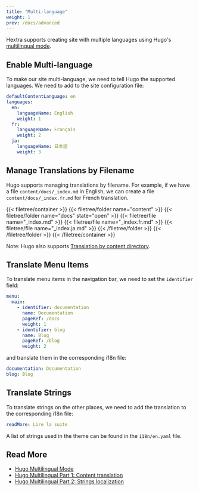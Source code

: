 ```yaml
---
title: "Multi-language"
weight: 1
prev: /docs/advanced
---
```


Hextra supports creating site with multiple languages using Hugo's [multilingual mode](https://gohugo.io/content-management/multilingual/).

<!--more-->

## Enable Multi-language

To make our site multi-language, we need to tell Hugo the supported languages. We need to add to the site configuration file:

```yaml {filename="hugo.yaml"}
defaultContentLanguage: en
languages:
  en:
    languageName: English
    weight: 1
  fr:
    languageName: Français
    weight: 2
  ja:
    languageName: 日本語
    weight: 3
```

## Manage Translations by Filename

Hugo supports managing translations by filename. For example, if we have a file `content/docs/_index.md` in English, we can create a file `content/docs/_index.fr.md` for French translation.

{{< filetree/container >}}
  {{< filetree/folder name="content" >}}
    {{< filetree/folder name="docs" state="open" >}}
      {{< filetree/file name="_index.md" >}}
      {{< filetree/file name="_index.fr.md" >}}
      {{< filetree/file name="_index.ja.md" >}}
    {{< /filetree/folder >}}
  {{< /filetree/folder >}}
{{< /filetree/container >}}

Note: Hugo also supports [Translation by content directory](https://gohugo.io/content-management/multilingual/#translation-by-content-directory).

## Translate Menu Items

To translate menu items in the navigation bar, we need to set the `identifier` field:

```yaml {filename="hugo.yaml"}
menu:
  main:
    - identifier: documentation
      name: Documentation
      pageRef: /docs
      weight: 1
    - identifier: blog
      name: Blog
      pageRef: /blog
      weight: 2
```

and translate them in the corresponding i18n file:

```yaml {filename="i18n/fr.yaml"}
documentation: Documentation
blog: Blog
```

## Translate Strings

To translate strings on the other places, we need to add the translation to the corresponding i18n file:

```yaml {filename="i18n/fr.yaml"}
readMore: Lire la suite
```

A list of strings used in the theme can be found in the `i18n/en.yaml` file.

## Read More

- [Hugo Multilingual Mode](https://gohugo.io/content-management/multilingual/)
- [Hugo Multilingual Part 1: Content translation](https://www.regisphilibert.com/blog/2018/08/hugo-multilingual-part-1-managing-content-translation/)
- [Hugo Multilingual Part 2: Strings localization](https://www.regisphilibert.com/blog/2018/08/hugo-multilingual-part-2-i18n-string-localization/)
